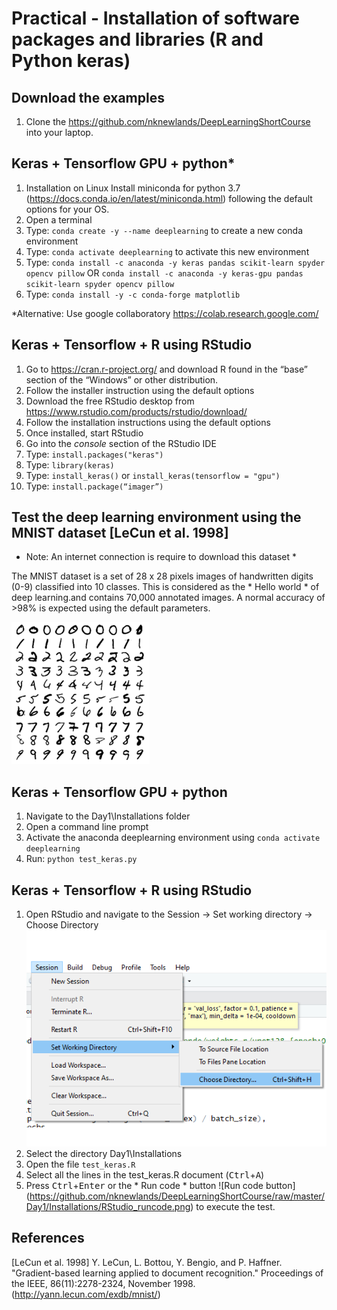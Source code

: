 Practical - Installation of software packages and libraries (R and Python keras) 
=================================================================================

Download the examples
---------------------
1. Clone the https://github.com/nknewlands/DeepLearningShortCourse into your laptop.



Keras + Tensorflow GPU + python* 
--------------------------------

1. Installation on Linux
   Install miniconda for python 3.7 (https://docs.conda.io/en/latest/miniconda.html) following the default options for your OS.
2. Open a terminal
3. Type: `conda create -y --name deeplearning` to create a new conda environment
4. Type: `conda activate deeplearning` to activate this new environment
5. Type: `conda install -c anaconda -y keras pandas scikit-learn spyder opencv pillow`
 OR 
          `conda install -c anaconda -y keras-gpu pandas scikit-learn spyder opencv pillow`
6. Type: `conda install -y -c conda-forge matplotlib`

*Alternative: Use google collaboratory https://colab.research.google.com/

Keras + Tensorflow + R using RStudio
------------------------------------

1. Go to https://cran.r-project.org/ and download R found in the “base” section of the “Windows” or other distribution.
2. Follow the installer instruction using the default options
3. Download the free RStudio desktop from https://www.rstudio.com/products/rstudio/download/
4. Follow the installation instructions using the default options
5. Once installed, start RStudio
6. Go into the *console* section of the RStudio IDE
6. Type: `install.packages("keras")`
7. Type: `library(keras)`
8. Type: `install_keras()` or `install_keras(tensorflow = "gpu")`
9. Type: `install.package(“imager”)`

Test the deep learning environment using the MNIST dataset [LeCun et al. 1998]
-------------------------------------------------------------------------------
* Note: An internet connection is require to download this dataset *

The MNIST dataset is a set of 28 x 28 pixels images of handwritten digits (0-9) classified into 10 classes. 
This is considered as the * Hello world * of deep learning.and contains 70,000 annotated images. 
A normal accuracy of >98% is expected using the default parameters.

![Sample image of the MNIST dataset](https://github.com/nknewlands/DeepLearningShortCourse/raw/master/Day1/Installations/mnist.png)

Keras + Tensorflow GPU + python
--------------------------------
1. Navigate to the Day1\Installations folder
2. Open a command line prompt
3. Activate the anaconda deeplearning environment using `conda activate deeplearning`
4. Run: `python test_keras.py`

Keras + Tensorflow + R using RStudio
------------------------------------

1. Open RStudio and navigate to the Session -> Set working directory -> Choose Directory
![Changing the RStudio session](https://github.com/nknewlands/DeepLearningShortCourse/raw/master/Day1/Installations/RStudio_session.png)
2. Select the directory Day1\Installations
3. Open the file `test_keras.R`
4. Select all the lines in the test_keras.R document (<kbd>Ctrl</kbd>+<kbd>A</kbd>)
5. Press <kbd>Ctrl</kbd>+<kbd>Enter</kbd> or the * Run code * button ![Run code button] (https://github.com/nknewlands/DeepLearningShortCourse/raw/master/Day1/Installations/RStudio_runcode.png) to execute the test. 

References
----------
[LeCun et al. 1998] Y. LeCun, L. Bottou, Y. Bengio, and P. Haffner. "Gradient-based learning applied to document recognition." Proceedings of the IEEE, 86(11):2278-2324, November 1998. (http://yann.lecun.com/exdb/mnist/)
